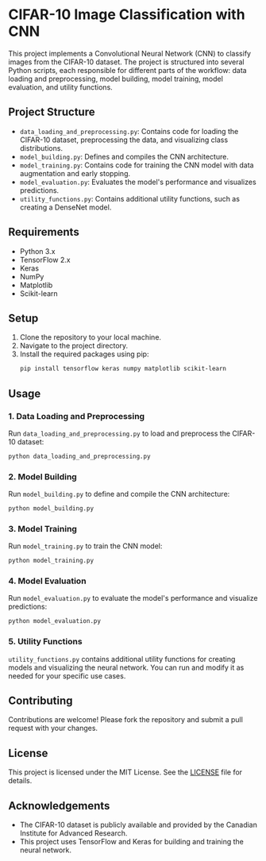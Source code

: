# CIFAR-10 Image Classification with CNN

This project implements a Convolutional Neural Network (CNN) to classify images from the CIFAR-10 dataset. The project is structured into several Python scripts, each responsible for different parts of the workflow: data loading and preprocessing, model building, model training, model evaluation, and utility functions.

## Project Structure

- `data_loading_and_preprocessing.py`: Contains code for loading the CIFAR-10 dataset, preprocessing the data, and visualizing class distributions.
- `model_building.py`: Defines and compiles the CNN architecture.
- `model_training.py`: Contains code for training the CNN model with data augmentation and early stopping.
- `model_evaluation.py`: Evaluates the model's performance and visualizes predictions.
- `utility_functions.py`: Contains additional utility functions, such as creating a DenseNet model.

## Requirements

- Python 3.x
- TensorFlow 2.x
- Keras
- NumPy
- Matplotlib
- Scikit-learn

## Setup

1. Clone the repository to your local machine.
2. Navigate to the project directory.
3. Install the required packages using pip:
   ```sh
   pip install tensorflow keras numpy matplotlib scikit-learn
   ```

## Usage

### 1. Data Loading and Preprocessing

Run `data_loading_and_preprocessing.py` to load and preprocess the CIFAR-10 dataset:

```sh
python data_loading_and_preprocessing.py
```

### 2. Model Building

Run `model_building.py` to define and compile the CNN architecture:

```sh
python model_building.py
```

### 3. Model Training

Run `model_training.py` to train the CNN model:

```sh
python model_training.py
```

### 4. Model Evaluation

Run `model_evaluation.py` to evaluate the model's performance and visualize predictions:

```sh
python model_evaluation.py
```

### 5. Utility Functions

`utility_functions.py` contains additional utility functions for creating models and visualizing the neural network. You can run and modify it as needed for your specific use cases.

## Contributing

Contributions are welcome! Please fork the repository and submit a pull request with your changes.

## License

This project is licensed under the MIT License. See the [LICENSE](LICENSE) file for details.

## Acknowledgements

- The CIFAR-10 dataset is publicly available and provided by the Canadian Institute for Advanced Research.
- This project uses TensorFlow and Keras for building and training the neural network.
